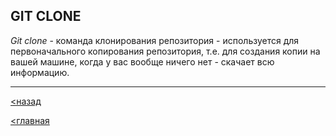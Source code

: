 ## GIT CLONE

*Git clone* - команда клонирования репозитория - используется для первоначального копирования репозитория, т.е. для создания копии на вашей машине, когда у вас вообще ничего нет - скачает всю информацию.

---

[<назад](perintah.md)

[<главная](readme.md)